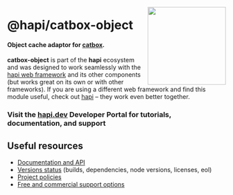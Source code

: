 <a href="https://hapi.dev"><img src="https://raw.githubusercontent.com/hapijs/assets/master/images/family.png" width="180px" align="right" /></a>

# @hapi/catbox-object

#### Object cache adaptor for [catbox](https://github.com/hapijs/catbox).

**catbox-object** is part of the **hapi** ecosystem and was designed to work seamlessly with the [hapi web framework](https://hapi.dev) and its other components (but works great on its own or with other frameworks). If you are using a different web framework and find this module useful, check out [hapi](https://hapi.dev) – they work even better together.

### Visit the [hapi.dev](https://hapi.dev) Developer Portal for tutorials, documentation, and support

## Useful resources

- [Documentation and API](https://hapi.dev/family/catbox-object/)
- [Versions status](https://hapi.dev/resources/status/#catbox-object) (builds, dependencies, node versions, licenses, eol)
- [Project policies](https://hapi.dev/policies/)
- [Free and commercial support options](https://hapi.dev/support/)
